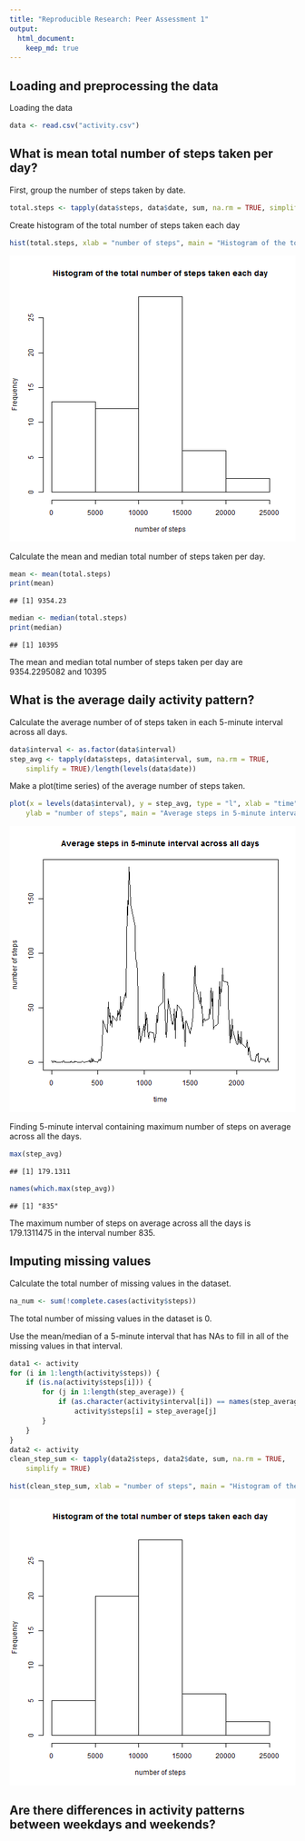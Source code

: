 ```yaml
---
title: "Reproducible Research: Peer Assessment 1"
output: 
  html_document:
    keep_md: true
---
```

## Loading and preprocessing the data

Loading the data

```r
data <- read.csv("activity.csv")
```

## What is mean total number of steps taken per day?
First, group the number of steps taken by date.

```r
total.steps <- tapply(data$steps, data$date, sum, na.rm = TRUE, simplify = TRUE)
```
Create histogram of the total number of steps taken each day

```r
hist(total.steps, xlab = "number of steps", main = "Histogram of the total number of steps taken each day")
```

![plot of chunk unnamed-chunk-3](figure/unnamed-chunk-3-1.png) 

Calculate the mean and median total number of steps taken per day.

```r
mean <- mean(total.steps)
print(mean)
```

```
## [1] 9354.23
```

```r
median <- median(total.steps)
print(median)
```

```
## [1] 10395
```
The mean and median total number of steps taken per day are 9354.2295082 and 10395

## What is the average daily activity pattern?

Calculate the average number of of steps taken in each 5-minute interval across all days.

```r
data$interval <- as.factor(data$interval)
step_avg <- tapply(data$steps, data$interval, sum, na.rm = TRUE, 
    simplify = TRUE)/length(levels(data$date))
```
Make a plot(time series) of the average number of steps taken.

```r
plot(x = levels(data$interval), y = step_avg, type = "l", xlab = "time", 
    ylab = "number of steps", main = "Average steps in 5-minute interval across all days")
```

![plot of chunk unnamed-chunk-7](figure/unnamed-chunk-7-1.png) 

Finding 5-minute interval containing maximum number of steps on average across all the days.

```r
max(step_avg)
```

```
## [1] 179.1311
```

```r
names(which.max(step_avg))
```

```
## [1] "835"
```

The maximum number of steps on average across all the days is 179.1311475 in the interval number 835.

## Imputing missing values
Calculate the total number of missing values in the dataset.

```r
na_num <- sum(!complete.cases(activity$steps))
```
The total number of missing values in the dataset is 0.

Use the mean/median of a 5-minute interval that has NAs to fill in all of the missing values in that interval. 


```r
data1 <- activity
for (i in 1:length(activity$steps)) {
    if (is.na(activity$steps[i])) {
        for (j in 1:length(step_average)) {
            if (as.character(activity$interval[i]) == names(step_average[j])) 
                activity$steps[i] = step_average[j]
        }
    }
}
data2 <- activity
clean_step_sum <- tapply(data2$steps, data2$date, sum, na.rm = TRUE, 
    simplify = TRUE)
```


```r
hist(clean_step_sum, xlab = "number of steps", main = "Histogram of the total number of steps taken each day")
```

![plot of chunk unnamed-chunk-12](figure/unnamed-chunk-12-1.png) 

## Are there differences in activity patterns between weekdays and weekends?
